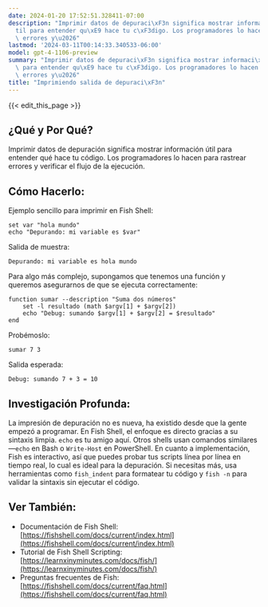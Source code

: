 ```yaml
---
date: 2024-01-20 17:52:51.328411-07:00
description: "Imprimir datos de depuraci\xF3n significa mostrar informaci\xF3n \xFA\
  til para entender qu\xE9 hace tu c\xF3digo. Los programadores lo hacen para rastrear\
  \ errores y\u2026"
lastmod: '2024-03-11T00:14:33.340533-06:00'
model: gpt-4-1106-preview
summary: "Imprimir datos de depuraci\xF3n significa mostrar informaci\xF3n \xFAtil\
  \ para entender qu\xE9 hace tu c\xF3digo. Los programadores lo hacen para rastrear\
  \ errores y\u2026"
title: "Imprimiendo salida de depuraci\xF3n"
---
```


{{< edit_this_page >}}

## ¿Qué y Por Qué?
Imprimir datos de depuración significa mostrar información útil para entender qué hace tu código. Los programadores lo hacen para rastrear errores y verificar el flujo de la ejecución.

## Cómo Hacerlo:
Ejemplo sencillo para imprimir en Fish Shell:

```Fish Shell
set var "hola mundo"
echo "Depurando: mi variable es $var"
```

Salida de muestra:

```
Depurando: mi variable es hola mundo
```

Para algo más complejo, supongamos que tenemos una función y queremos asegurarnos de que se ejecuta correctamente:

```Fish Shell
function sumar --description "Suma dos números"
    set -l resultado (math $argv[1] + $argv[2])
    echo "Debug: sumando $argv[1] + $argv[2] = $resultado"
end
```

Probémoslo:

```Fish Shell
sumar 7 3
```

Salida esperada:

```
Debug: sumando 7 + 3 = 10
```

## Investigación Profunda:
La impresión de depuración no es nueva, ha existido desde que la gente empezó a programar. En Fish Shell, el enfoque es directo gracias a su sintaxis limpia. `echo` es tu amigo aquí. Otros shells usan comandos similares—`echo` en Bash o `Write-Host` en PowerShell. En cuanto a implementación, Fish es interactivo, así que puedes probar tus scripts línea por línea en tiempo real, lo cual es ideal para la depuración. Si necesitas más, usa herramientas como `fish_indent` para formatear tu código y `fish -n` para validar la sintaxis sin ejecutar el código.

## Ver También:
- Documentación de Fish Shell: [https://fishshell.com/docs/current/index.html](https://fishshell.com/docs/current/index.html)
- Tutorial de Fish Shell Scripting: [https://learnxinyminutes.com/docs/fish/](https://learnxinyminutes.com/docs/fish/)
- Preguntas frecuentes de Fish: [https://fishshell.com/docs/current/faq.html](https://fishshell.com/docs/current/faq.html)
